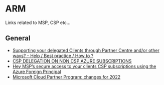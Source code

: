 # ARM
Links related to MSP, CSP etc...

## General
- [Supporting your delegated Clients through Partner Centre and/or other ways? - Help / Best practice / How to ?](https://www.microsoftpartnercommunity.com/t5/Feedback-Support-Discussions/Supporting-your-delegated-Clients-through-Partner-Centre-and-or/m-p/11955)
- [CSP DELEGATION ON NON CSP AZURE SUBSCRIPTIONS](https://www.lieben.nu/liebensraum/2018/01/csp-delegation-on-non-csp-azure-subscriptions/)
- [Hey MSP’s secure access to your clients CSP subscriptions using the Azure Foreign Principal](https://roanpaes.wordpress.com/2020/10/20/secure-access-to-your-clients-subscriptions-using-the-azure-foreign-principal/)
- [Microsoft Cloud Partner Program: changes for 2022](https://cloudywithachanceoflicensing.com/2022/03/16/microsoft-cloud-partner-program-changes-for-2022/amp/)
